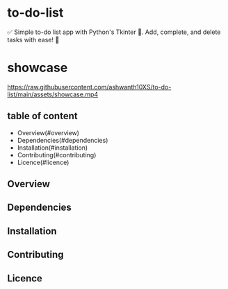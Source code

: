# to-do-list
✅ Simple to-do list app with Python's Tkinter 🐍. Add, complete, and delete tasks with ease! 📝

# showcase 
https://raw.githubusercontent.com/ashwanth10XS/to-do-list/main/assets/showcase.mp4

## table of content
- Overview(#overview)
- Dependencies(#dependencies)
- Installation(#installation)
- Contributing(#contributing)
- Licence(#licence)

## Overview

## Dependencies

## Installation

## Contributing 

## Licence